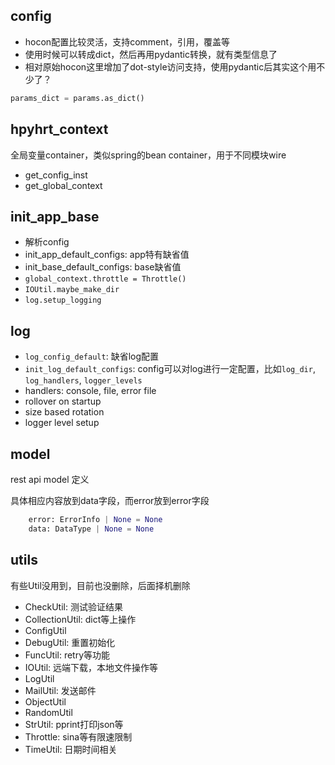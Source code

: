 
## config

- hocon配置比较灵活，支持comment，引用，覆盖等
- 使用时候可以转成dict，然后再用pydantic转换，就有类型信息了
- 相对原始hocon这里增加了dot-style访问支持，使用pydantic后其实这个用不少了？

```py
params_dict = params.as_dict()
```

## hpyhrt_context

全局变量container，类似spring的bean container，用于不同模块wire

- get_config_inst
- get_global_context

## init_app_base

- 解析config
- init_app_default_configs: app特有缺省值
- init_base_default_configs: base缺省值
- `global_context.throttle = Throttle()`
- `IOUtil.maybe_make_dir`
- `log.setup_logging`

## log

- `log_config_default`: 缺省log配置
- `init_log_default_configs`: config可以对log进行一定配置，比如`log_dir`, `log_handlers`, `logger_levels`
- handlers: console, file, error file
- rollover on startup
- size based rotation
- logger level setup

## model

rest api model 定义

具体相应内容放到data字段，而error放到error字段

```py
    error: ErrorInfo | None = None
    data: DataType | None = None    
```

## utils

有些Util没用到，目前也没删除，后面择机删除

- CheckUtil: 测试验证结果
- CollectionUtil: dict等上操作
- ConfigUtil
- DebugUtil: 重置初始化
- FuncUtil: retry等功能
- IOUtil: 远端下载，本地文件操作等
- LogUtil
- MailUtil: 发送邮件
- ObjectUtil
- RandomUtil
- StrUtil: pprint打印json等
- Throttle: sina等有限速限制
- TimeUtil: 日期时间相关
